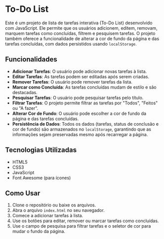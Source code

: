 # To-Do List

Este é um projeto de lista de tarefas interativa (To-Do List) desenvolvido com JavaScript. Ele permite que os usuários adicionem, editem, removam, marquem tarefas como concluídas, filtrem e pesquisem tarefas. O projeto também oferece a funcionalidade de alterar a cor de fundo da página e das tarefas concluídas, com dados persistidos usando `localStorage`.

## Funcionalidades

- **Adicionar Tarefas**: O usuário pode adicionar novas tarefas à lista.
- **Editar Tarefas**: As tarefas podem ser editadas após serem criadas.
- **Remover Tarefas**: O usuário pode remover tarefas da lista.
- **Marcar como Concluída**: As tarefas concluídas mudam de estilo e são destacadas.
- **Pesquisar Tarefas**: O usuário pode pesquisar tarefas pelo título.
- **Filtrar Tarefas**: O projeto permite filtrar as tarefas por "Todos", "Feitos" ou "A fazer".
- **Alterar Cor de Fundo**: O usuário pode escolher a cor de fundo da página e das tarefas concluídas.
- **Persistência de Dados**: Todos os dados (tarefas, status de conclusão e cor de fundo) são armazenados no `localStorage`, garantindo que as informações sejam preservadas mesmo após recarregar a página.

## Tecnologias Utilizadas

- HTML5
- CSS3
- JavaScript
- Font Awesome (para ícones)

## Como Usar

1. Clone o repositório ou baixe os arquivos.
2. Abra o arquivo `index.html` no seu navegador.
3. Comece a adicionar tarefas à lista.
4. Use os botões para editar, remover ou marcar tarefas como concluídas.
5. Use o campo de pesquisa para filtrar tarefas e o seletor de cor para mudar o fundo da página.
